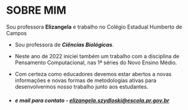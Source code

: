 # SOBRE MIM

Sou professora **Elizangela** e trabalho no Colégio Estadual Humberto de Campos
- Sou professora de _**Ciências Biológicas**_.
- Neste ano de 2022 iniciei também um trabalho com a disciplina de Pensamento Computacional, nas 1ª séries do Novo Ensino Médio.
- Com certeza como educadores devemos estar abertos a novas informações e novas formas de metodologias ativas para desenvolvermos nosso trabalho junto aos estudantes.


- ##### e mail para contato - elizangela.szydloski@escola.pr.gov.br

